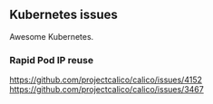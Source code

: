 ## Kubernetes issues
Awesome Kubernetes.

### Rapid Pod IP reuse
https://github.com/projectcalico/calico/issues/4152
https://github.com/projectcalico/calico/issues/3467